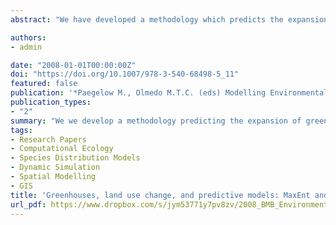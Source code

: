 ```yaml
---
abstract: "We have developed a methodology which predicts the expansion of greenhouses and evaluates the results, combining a species distribution model (MaxEnt) and a simulator of land use change (Geomod). In the simulations, we take into account not only the effect of different environmental variables governing greenhouse expansion but also the spatial distribution of the error. The method has been tested on a region of SE Spain to establish future greenhouse-expansion scenarios. The results indicate that the combination of MaxEnt and Geomod improves the predictive capacity, as well as the functional interpretation of land use change models. "

authors:
- admin

date: "2008-01-01T00:00:00Z"
doi: "https://doi.org/10.1007/978-3-540-68498-5_11"
featured: false
publication: '*Paegelow M., Olmedo M.T.C. (eds) Modelling Environmental Dynamics. Environmental Science and Engineering (Environmental Science). Springer, Berlin, Heidelberg*'
publication_types:
- "2"
summary: "We we develop a methodology predicting the expansion of greenhouses by combining a species distribution model (MaxEnt) and a simulator of land use change (Geomod)."
tags:
- Research Papers
- Computational Ecology
- Species Distribution Models
- Dynamic Simulation
- Spatial Modelling
- GIS
title: 'Greenhouses, land use change, and predictive models: MaxEnt and Geomod working together'
url_pdf: https://www.dropbox.com/s/jym53771y7pv8zv/2008_BMB_Environmental_Dynamics.pdf?dl=1
---
```


